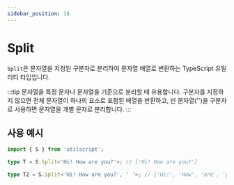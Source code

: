 ```yaml
---
sidebar_position: 18
---
```


# Split

`Split`은 문자열을 지정된 구분자로 분리하여 문자열 배열로 변환하는 TypeScript 유틸리티 타입입니다.

:::tip
문자열을 특정 문자나 문자열을 기준으로 분리할 때 유용합니다. 구분자를 지정하지 않으면 전체 문자열이 하나의 요소로 포함된 배열을 반환하고, 빈 문자열('')을 구분자로 사용하면 문자열을 개별 문자로 분리합니다.
:::

## 사용 예시

```ts
import { S } from 'utilscript';

type T = S.Split<'Hi! How are you?'>; // ['Hi! How are you?']

type T2 = S.Split<'Hi! How are you?', ' '>; // ['Hi!', 'How', 'are', 'you?']
```
